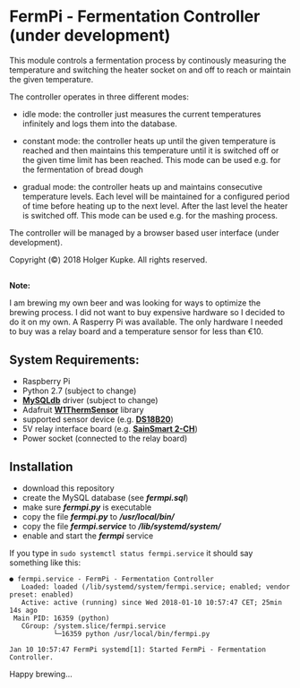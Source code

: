 # FermPi  - Fermentation Controller (under development)

This module controls a fermentation process by continously
measuring the temperature and switching the heater socket
on and off to reach or maintain the given temperature.

The controller operates in three different modes:

  - idle mode: the controller just measures the
    current temperatures infinitely and logs them into
    the database.

  - constant mode: the controller heats up until the
    given temperature is reached and then maintains this
    temperature until it is switched off or the given
    time limit has been reached. This mode can be used
    e.g. for the fermentation of bread dough

  - gradual mode: the controller heats up and maintains
    consecutive temperature levels. Each level will be
    maintained for a configured period of time before
    heating up to the next level. After the last level
    the heater is switched off. This mode can be used
    e.g. for the mashing process.

The controller will be managed by a browser based
user interface (under development).

Copyright (©) 2018 Holger Kupke. All rights reserved.

##
**Note:**

I am brewing my own beer and was looking for ways to optimize the brewing process. I did not want to buy expensive hardware so I decided to do it on my own. A Rasperry Pi was available. The only hardware I needed to buy was a relay board and a temperature sensor for less than €10.

##

## System Requirements:
 * Raspberry Pi
 * Python 2.7 (subject to change)
 * **[MySQLdb](https://sourceforge.net/projects/mysql-python/)** driver (subject to change)
 * Adafruit **[W1ThermSensor](https://github.com/timofurrer/w1thermsensor)** library
 * supported sensor device (e.g. **[DS18B20](https://www.ebay.de/itm/DS18B20-Waterproof-Digital-Sensor-Thermal-Probe-Temperature-Thermometer-Arduino-/111431573979)**)
 * 5V relay interface board (e.g. **[SainSmart 2-CH](https://www.ebay.de/i/221441539498?chn=ps)**)
 * Power socket (connected to the relay board)
 
 ## Installation
  * download this repository
  * create the MySQL database (see ***fermpi.sql***)
  * make sure ***fermpi.py*** is executable
  * copy the file ***fermpi.py*** to ***/usr/local/bin/***
  * copy the file ***fermpi.service*** to ***/lib/systemd/system/***
  * enable and start the ***fermpi*** service 

If you type in ```sudo systemctl status fermpi.service``` it should say something like this:
```
● fermpi.service - FermPi - Fermentation Controller
   Loaded: loaded (/lib/systemd/system/fermpi.service; enabled; vendor preset: enabled)
   Active: active (running) since Wed 2018-01-10 10:57:47 CET; 25min 14s ago
 Main PID: 16359 (python)
   CGroup: /system.slice/fermpi.service
           └─16359 python /usr/local/bin/fermpi.py

Jan 10 10:57:47 FermPi systemd[1]: Started FermPi - Fermentation Controller.
```

Happy brewing...
